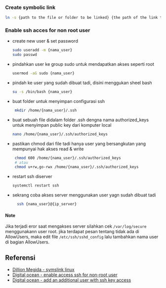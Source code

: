 ### Create symbolic link 
```bash
ln -s {path to the file or folder to be linked} {the path of the link to be created}
```
### Enable ssh acces for non root user
- create new user & set password
    ```bash
    sudo useradd -m {nama_user}
    sudo passwd
    ```
- pindahkan user ke group sudo untuk mendapatkan akses seperti root
  ```bash
  usermod -aG sudo {nama_user}
  ```
- pindah ke user yang sudah dibuat tadi, disini menggukan sheel bash
  ```bash
  su -s /bin/bash {nama_user}
  ```
- buat folder untuk menyimpan configurasi ssh
  ```bash
   mkdir /home/{nama_user}/.ssh
  ```
- buat sebuah file didalam folder .ssh dengna nama authorized_keys untuk menyimpan public key dari komputer local
  ```bash
  nano /home/{nama_user}/.ssh/authorized_keys
  ```
- pastikan chmod dari file tadi hanya user yang bersangkutan yang mempunyai hak akses read & write 
  ```bash
   chmod 600 /home/{nama_user}/.ssh/authorized_keys
   # atau
   chmod u+rw,go-rwx /home/{nama_user}/.ssh/authorized_keys
  ```

- restart ssh diserver
  ```bash
  systemctl restart ssh
  ```
- sekrang coba akses server menggunakan user yagn sudah dibuat tadi
  ```bash
    ssh {nama_user}@{ip_server}
  ```

#### Note

Jika terjadi eror saat mengakses server silahkan cek ```/var/log/secure``` menggunakann user root. jika terdapat pesan tentang tidak ada di AllowUsers, maka edit file ```/etc/ssh/sshd_config``` lalu tambahkan nama user di bagian AllowUsers.



## Referensi
- [Dillion Megida - symslink linux](https://www.freecodecamp.org/news/symlink-tutorial-in-linux-how-to-create-and-remove-a-symbolic-link/)
- [Digital ocean - enable access ssh for non-root user](https://www.digitalocean.com/community/questions/how-to-enable-ssh-access-for-non-root-users)
- [Digital ocean - add an additional user with ssh key access](https://www.digitalocean.com/community/questions/i-want-to-add-an-additional-user-with-ssh-key-access)
